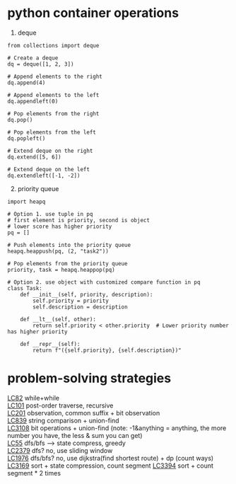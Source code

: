 # python container operations
1. deque
```
from collections import deque

# Create a deque
dq = deque([1, 2, 3])

# Append elements to the right
dq.append(4)

# Append elements to the left
dq.appendleft(0)

# Pop elements from the right
dq.pop()

# Pop elements from the left
dq.popleft()

# Extend deque on the right
dq.extend([5, 6])

# Extend deque on the left
dq.extendleft([-1, -2])
```
2. priority queue
```
import heapq

# Option 1. use tuple in pq
# first element is priority, second is object
# lower score has higher priority
pq = []

# Push elements into the priority queue
heapq.heappush(pq, (2, "task2"))

# Pop elements from the priority queue
priority, task = heapq.heappop(pq)

# Option 2. use object with customized compare function in pq
class Task:
    def __init__(self, priority, description):
        self.priority = priority
        self.description = description

    def __lt__(self, other):
        return self.priority < other.priority  # Lower priority number has higher priority

    def __repr__(self):
        return f"({self.priority}, {self.description})"
```

# problem-solving strategies
[LC82](https://leetcode.com/problems/remove-duplicates-from-sorted-list-ii) while+while  
[LC101](https://leetcode.com/problems/symmetric-tree) post-order traverse, recursive  
[LC201](https://leetcode.com/problems/bitwise-and-of-numbers-range) observation, common suffix + bit observation  
[LC839](https://leetcode.com/problems/similar-string-groups) string comparison + union-find  
[LC3108](https://leetcode.com/problems/minimum-cost-walk-in-weighted-graph) bit operations + union-find (note: -1&anything = anything, the more number you have, the less & sum you can get)  
[LC55](https://leetcode.com/problems/jump-game) dfs/bfs --> state compress, greedy  
[LC2379](https://leetcode.com/problems/minimum-recolors-to-get-k-consecutive-black-blocks) dfs? no, use sliding window  
[LC1976](https://leetcode.com/problems/number-of-ways-to-arrive-at-destination) dfs/bfs? no, use dijkstra(find shortest route) + dp (count ways)
[LC3169](https://leetcode.com/problems/count-days-without-meetings) sort + state compression, count segment
[LC3394](https://leetcode.com/problems/check-if-grid-can-be-cut-into-sections) sort + count segment * 2 times